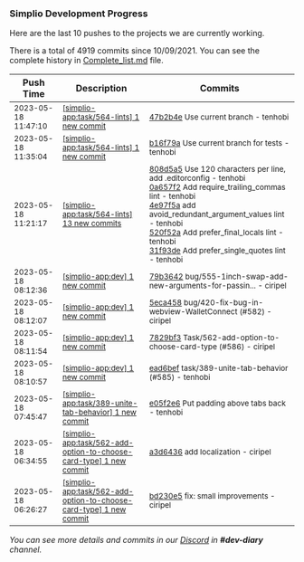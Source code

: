 
### Simplio Development Progress

Here are the last 10 pushes to the projects we are currently working.

There is a total of 4919 commits since 10/09/2021. You can see the complete history in
 [Complete_list.md](Complete_list.md) file.

| Push Time | Description | Commits |
| --- | --- | --- |
| <sub>2023-05-18 11:47:10</sub> | <sub>[[simplio-app:task/564\-lints] 1 new commit](https://github.com/SimplioOfficial/simplio-app/commit/47b2b4eb6d8d306bd9451d0d86fbbaf7ceae6c59)</sub> | <sub>[47b2b4e](https://github.com/SimplioOfficial/simplio-app/commit/47b2b4eb6d8d306bd9451d0d86fbbaf7ceae6c59) Use current branch - tenhobi</sub> |
| <sub>2023-05-18 11:35:04</sub> | <sub>[[simplio-app:task/564\-lints] 1 new commit](https://github.com/SimplioOfficial/simplio-app/commit/b16f79afedb7cf61c753b338be1650c2136e20b9)</sub> | <sub>[b16f79a](https://github.com/SimplioOfficial/simplio-app/commit/b16f79afedb7cf61c753b338be1650c2136e20b9) Use current branch for tests - tenhobi</sub> |
| <sub>2023-05-18 11:21:17</sub> | <sub>[[simplio-app:task/564\-lints] 13 new commits](https://github.com/SimplioOfficial/simplio-app/compare/808d5a5b0abd^...9e70c93c7230)</sub> | <sub>[808d5a5](https://github.com/SimplioOfficial/simplio-app/commit/808d5a5b0abddb9a18858e81049e61ef835737ae) Use 120 characters per line, add .editorconfig - tenhobi<br>[0a657f2](https://github.com/SimplioOfficial/simplio-app/commit/0a657f2f1ea4268d9cf1d2768b5669bbd53fdfea) Add require_trailing_commas lint - tenhobi<br>[4e97f5a](https://github.com/SimplioOfficial/simplio-app/commit/4e97f5a64cbd43f5114c434c072137816f7bd9ad) add avoid_redundant_argument_values lint - tenhobi<br>[520f52a](https://github.com/SimplioOfficial/simplio-app/commit/520f52a17ccbf53826c66177fe092f15a106bfbd) Add prefer_final_locals lint - tenhobi<br>[31f93de](https://github.com/SimplioOfficial/simplio-app/commit/31f93debbab120e1ec7caaef36202fdd09f6e5e2) Add prefer_single_quotes lint - tenhobi</sub> |
| <sub>2023-05-18 08:12:36</sub> | <sub>[[simplio-app:dev] 1 new commit](https://github.com/SimplioOfficial/simplio-app/commit/79b364222441177273109c1b4998bcf7f3197422)</sub> | <sub>[79b3642](https://github.com/SimplioOfficial/simplio-app/commit/79b364222441177273109c1b4998bcf7f3197422) bug/555-1inch-swap-add-new-arguments-for-passin... - ciripel</sub> |
| <sub>2023-05-18 08:12:07</sub> | <sub>[[simplio-app:dev] 1 new commit](https://github.com/SimplioOfficial/simplio-app/commit/5eca4581db8a54b16ec16985a65c20212b40aa14)</sub> | <sub>[5eca458](https://github.com/SimplioOfficial/simplio-app/commit/5eca4581db8a54b16ec16985a65c20212b40aa14) bug/420-fix-bug-in-webview-WalletConnect (#582) - ciripel</sub> |
| <sub>2023-05-18 08:11:54</sub> | <sub>[[simplio-app:dev] 1 new commit](https://github.com/SimplioOfficial/simplio-app/commit/7829bf380f7da6a76f799e5581941a9451c7d2b7)</sub> | <sub>[7829bf3](https://github.com/SimplioOfficial/simplio-app/commit/7829bf380f7da6a76f799e5581941a9451c7d2b7) Task/562-add-option-to-choose-card-type (#586) - ciripel</sub> |
| <sub>2023-05-18 08:10:57</sub> | <sub>[[simplio-app:dev] 1 new commit](https://github.com/SimplioOfficial/simplio-app/commit/ead6bef63aa424a1f66a96de97c4bf53eb6c0276)</sub> | <sub>[ead6bef](https://github.com/SimplioOfficial/simplio-app/commit/ead6bef63aa424a1f66a96de97c4bf53eb6c0276) task/389-unite-tab-behavior (#585) - tenhobi</sub> |
| <sub>2023-05-18 07:45:47</sub> | <sub>[[simplio-app:task/389\-unite\-tab\-behavior] 1 new commit](https://github.com/SimplioOfficial/simplio-app/commit/e05f2e6a591a7fc2d01321c3794524ef2b5e3c84)</sub> | <sub>[e05f2e6](https://github.com/SimplioOfficial/simplio-app/commit/e05f2e6a591a7fc2d01321c3794524ef2b5e3c84) Put padding above tabs back - tenhobi</sub> |
| <sub>2023-05-18 06:34:55</sub> | <sub>[[simplio-app:task/562\-add\-option\-to\-choose\-card\-type] 1 new commit](https://github.com/SimplioOfficial/simplio-app/commit/a3d6436e4e9ad19b8566ad1b8c1b9bf45735560c)</sub> | <sub>[a3d6436](https://github.com/SimplioOfficial/simplio-app/commit/a3d6436e4e9ad19b8566ad1b8c1b9bf45735560c) add localization - ciripel</sub> |
| <sub>2023-05-18 06:26:27</sub> | <sub>[[simplio-app:task/562\-add\-option\-to\-choose\-card\-type] 1 new commit](https://github.com/SimplioOfficial/simplio-app/commit/bd230e5196e5b9479a6ff897fded4cfb4e7f9521)</sub> | <sub>[bd230e5](https://github.com/SimplioOfficial/simplio-app/commit/bd230e5196e5b9479a6ff897fded4cfb4e7f9521) fix: small improvements - ciripel</sub> |

_You can see more details and commits in our [Discord](https://discord.gg/aKhjuwZmdP) in **#dev-diary** channel._
